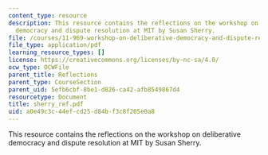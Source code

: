 ```yaml
---
content_type: resource
description: This resource contains the reflections on the workshop on deliberative
  democracy and dispute resolution at MIT by Susan Sherry.
file: /courses/11-969-workshop-on-deliberative-democracy-and-dispute-resolution-summer-2005/a0e49c3c44efcd25d84bf3c8f205e0a8_sherry_ref.pdf
file_type: application/pdf
learning_resource_types: []
license: https://creativecommons.org/licenses/by-nc-sa/4.0/
ocw_type: OCWFile
parent_title: Reflections
parent_type: CourseSection
parent_uid: 5efb6cbf-8be1-d826-ca42-afb8549867d4
resourcetype: Document
title: sherry_ref.pdf
uid: a0e49c3c-44ef-cd25-d84b-f3c8f205e0a8
---
```

This resource contains the reflections on the workshop on deliberative democracy and dispute resolution at MIT by Susan Sherry.